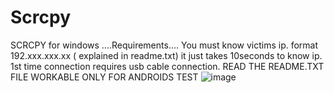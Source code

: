# Scrcpy
SCRCPY for windows
....Requirements....
You must know victims ip. format 192.xxx.xxx.xx ( explained in readme.txt) it just takes 10seconds to know ip.
1st time connection requires usb cable connection.
READ THE README.TXT FILE
WORKABLE ONLY FOR ANDROIDS 
TEST
![image](https://github.com/user-attachments/assets/98cfe5f5-b16c-442f-92e6-7d901a4a2cfe)
